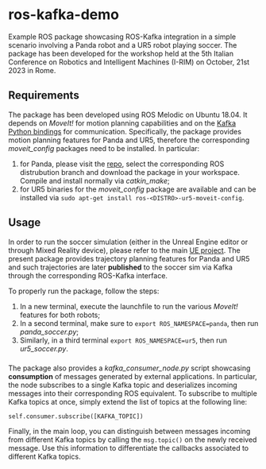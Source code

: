 # ros-kafka-demo

Example ROS package showcasing ROS-Kafka integration in a simple scenario involving a Panda robot and a UR5 robot playing soccer. The package has been developed for the workshop held at the 5th Italian Conference on Robotics and Intelligent Machines (I-RIM) on October, 21st 2023 in Rome.

## Requirements

The package has been developed using ROS Melodic on Ubuntu 18.04. It depends on *MoveIt!* for motion planning capabilities and on the [Kafka Python bindings](https://github.com/confluentinc/confluent-kafka-python) for communication. Specifically, the package provides motion planning features for Panda and UR5, therefore the corresponding *moveit_config* packages need to be installed. In particular:

1. for Panda, please visit the [repo](https://github.com/ros-planning/panda_moveit_config), select the corresponding ROS distrubution branch and download the package in your workspace. Compile and install normally via *catkin_make*;
2. for UR5 binaries for the *moveit_config* package are available and can be installed via `sudo apt-get install ros-<DISTRO>-ur5-moveit-config`.

## Usage

In order to run the soccer simulation (either in the Unreal Engine editor or through Mixed Reality device), please refer to the main [UE project](https://github.com/TheEngineRoom-UniGe/RICO-MR). The present package provides trajectory planning features for Panda and UR5 and such trajectories are later **published** to the soccer sim via Kafka through the corresponding ROS-Kafka interface.

To properly run the package, follow the steps:

1. In a new terminal, execute the launchfile to run the various *MoveIt!* features for both robots;
2. In a second terminal, make sure to `export ROS_NAMESPACE=panda`, then run *panda_soccer.py*;
3. Similarly, in a third terminal `export ROS_NAMESPACE=ur5`, then run *ur5_soccer.py*.

###

The package also provides a *kafka_consumer_node.py* script showcasing **consumption** of messages generated by external applications. In particular, the node subscribes to a single Kafka topic and deserializes incoming messages into their corresponding ROS equivalent. 
To subscribe to multiple Kafka topics at once, simply extend the list of topics at the following line:

`self.consumer.subscribe([KAFKA_TOPIC])`

Finally, in the main loop, you can distinguish between messages incoming from different Kafka topics by calling the `msg.topic()` on the newly received message. Use this information to differentiate the callbacks associated to different Kafka topics.



